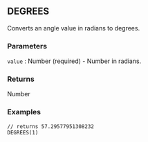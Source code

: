 ## DEGREES

Converts an angle value in radians to degrees.

### Parameters
`value` : Number (required) - Number in radians.

### Returns
Number

### Examples
```
// returns 57.29577951308232
DEGREES(1)
```